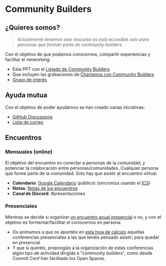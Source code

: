 # Community Builders

## ¿Quieres somos?

> *Actualmente tenemos este rescurso es está accesible solo para personas que forman parte de community builders*

Con el objetivo de que podamos conocernos, compartir experiencias y facilitar el networking: 
* Esta PPT con el [Listado de Community Builders](https://docs.google.com/presentation/d/1ResYtqrRDQIEJwsloYyW5NH1FRQJIwSqAJeuplY3bno/edit?usp=sharing)
* Que incluyen las grabaciones de [Charlamos con Community Builders](https://github.com/ComBuildersES/charlamos-con-community-builders)
* [Grupo de interés](https://docs.google.com/spreadsheets/d/1iruVhaa6c_ZOShmJqpJ2gpNRVowOuCjlmOWKks1kR7I/edit?gid=0#gid=0)

## Ayuda mutua

Con el objetivo de poder ayudarnos se han creado varias iniciativas:
* [GitHub Discussions](https://github.com/orgs/ComBuildersES/discussions)
* [Lista de correo](https://groups.google.com/u/0/g/community-builders-es)

## Encuentros

### Mensuales (online)

El objetivo del encuentro es conectar a personas de la comunidad, y potenciar la colaboración entre personas/comunidades. Cualquier persona que forme parte de la comunidad. Solo hay que asistir al encuentro virtual

* **Calendario**: [Google Calendario](https://calendar.google.com/calendar/u/0/embed?src=f2f7ea80a4574348bf203e13678878ddbf8e5677b8e04f05b28e870745aa8b12@group.calendar.google.com&ctz=Europe/Madrid) (público) (sincroniza usando el [ICS](https://calendar.google.com/calendar/ical/f2f7ea80a4574348bf203e13678878ddbf8e5677b8e04f05b28e870745aa8b12%40group.calendar.google.com/public/basic.ics))
* **Notas**: [Notas de los encuentros](https://github.com/orgs/ComBuildersES/discussions/categories/notas-de-encuentros)
* **Canal de Discord**: #presentaciones

### Presenciales

Mientras se decide si organizar [un encuentro anual presencial](https://github.com/orgs/ComBuildersES/discussions/19) o no, y con el objetivo es formentar/facilitar el conocernos en persona: 

* Os animamos a que os apuntéis en [esta hoja de cálculo](https://docs.google.com/spreadsheets/d/1yRwi7wFx4InTBstBeMAiWReQD13FhgwurbR6oJF9AUs/edit?usp=sharing) aquellas conferencias presenciales a las que tenéis pensado asistir; para quedar en presencial
* Y que si queréis, propongáis a la organización de estas conferencias algún tipo de actividad dirigida a "community builders", como desde Commit Conf han facilitado los Open Spaces.
